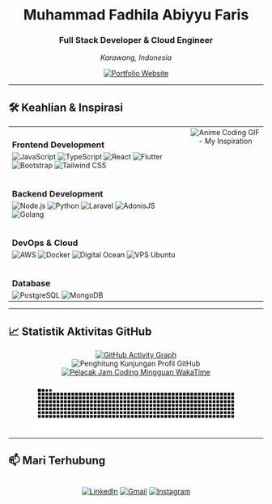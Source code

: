 <div align="center">

# Muhammad Fadhila Abiyyu Faris
### Full Stack Developer & Cloud Engineer
*Karawang, Indonesia*

[![Portfolio Website](https://img.shields.io/badge/Portofolio-fadhilaabiyyu.my.id-1e90ff?style=flat-square&logo=vercel&logoColor=white)](https://www.fadhilaabiyyu.my.id/ "Portofolio Profesional Muhammad Fadhila")

</div>

---

## 🛠️ Keahlian & Inspirasi

<table>
  <tr>
    <td valign="top" width="70%">
      <div style="display: flex; flex-direction: column; gap: 15px;">
        <div>
          <h3 style="margin-bottom: 5px;">Frontend Development</h3>
          <img src="https://img.shields.io/badge/-JavaScript-F7DF1E?style=flat-square&logo=javascript&logoColor=black" alt="JavaScript">
          <img src="https://img.shields.io/badge/-TypeScript-3178C6?style=flat-square&logo=typescript&logoColor=white" alt="TypeScript">
          <img src="https://img.shields.io/badge/-React-61DAFB?style=flat-square&logo=react&logoColor=black" alt="React">
          <img src="https://img.shields.io/badge/-Flutter-02569B?style=flat-square&logo=flutter&logoColor=white" alt="Flutter">
          <img src="https://img.shields.io/badge/-Bootstrap-7952B3?style=flat-square&logo=bootstrap&logoColor=white" alt="Bootstrap">
          <img src="https://img.shields.io/badge/-Tailwind%20CSS-06B6D4?style=flat-square&logo=tailwind-css&logoColor=white" alt="Tailwind CSS">
        </div>
        <div>
          <h3 style="margin-bottom: 5px;">Backend Development</h3>
          <img src="https://img.shields.io/badge/-Node.js-339933?style=flat-square&logo=node.js&logoColor=white" alt="Node.js">
          <img src="https://img.shields.io/badge/-Python-3776AB?style=flat-square&logo=python&logoColor=white" alt="Python">
          <img src="https://img.shields.io/badge/-Laravel-FF2D20?style=flat-square&logo=laravel&logoColor=white" alt="Laravel">
          <img src="https://img.shields.io/badge/-AdonisJS-5A45FF?style=flat-square&logo=adonisjs&logoColor=white" alt="AdonisJS">
          <img src="https://img.shields.io/badge/-Go-00ADD8?style=flat-square&logo=go&logoColor=white" alt="Golang">
        </div>
        <div>
          <h3 style="margin-bottom: 5px;">DevOps & Cloud</h3>
          <img src="https://img.shields.io/badge/-AWS-232F3E?style=flat-square&logo=amazon-aws&logoColor=white" alt="AWS">
          <img src="https://img.shields.io/badge/-Docker-2496ED?style=flat-square&logo=docker&logoColor=white" alt="Docker">
          <img src="https://img.shields.io/badge/-Digital%20Ocean-0080FF?style=flat-square&logo=digitalocean&logoColor=white" alt="Digital Ocean">
          <img src="https://img.shields.io/badge/-VPS%20Ubuntu-E95420?style=flat-square&logo=ubuntu&logoColor=white" alt="VPS Ubuntu">
        </div>
        <div>
          <h3 style="margin-bottom: 5px;">Database</h3>
          <img src="https://img.shields.io/badge/-PostgreSQL-4169E1?style=flat-square&logo=postgresql&logoColor=white" alt="PostgreSQL">
          <img src="https://img.shields.io/badge/-MongoDB-47A248?style=flat-square&logo=mongodb&logoColor=white" alt="MongoDB">
        </div>
      </div>
    </td>
    <td valign="top" width="30%" align="center">
      <img width="240px" src="https://media1.tenor.com/m/DEc4yrCNCakAAAAC/anime.gif" alt="Anime Coding GIF - My Inspiration"/>
    </td>
  </tr>
</table>

---

## 📈 Statistik Aktivitas GitHub

<div align="center">

[![GitHub Activity Graph](https://github-readme-activity-graph.vercel.app/graph?username=Fadhila36&bg_color=0D1117&hide_border=true&line=bb9af7&point=7aa2f7&area=true&area_color=bb9af7&title_color=c0caf5&icon_color=bb9af7&text_color=c0caf5&theme=github_dark)](https://github.com/Fadhila36)
<br />
<img src="https://komarev.com/ghpvc/?username=Fadhila36&style=flat-square&color=bb9af7" alt="Penghitung Kunjungan Profil GitHub">
<a href="https://wakatime.com/@fadhila36"><img src="https://wakatime.com/badge/user/ff7d14f0-3b0d-46c6-9a4c-6f4d0a5e5c2a.svg?style=flat-square" alt="Pelacak Jam Coding Mingguan WakaTime"></a>
<br /><br />
<img src="https://raw.githubusercontent.com/Fadhila36/Fadhila36/output/snake.svg" alt="Animasi Ular Kontribusi GitHub" width="80%"/>

</div>

---

## 📫 Mari Terhubung

<div align="center" style="display: flex; gap: 10px; justify-content: center; flex-wrap: wrap;">

[![LinkedIn](https://img.shields.io/badge/LinkedIn-0077B5?style=flat-square&logo=linkedin&logoColor=white)](https://linkedin.com/in/muhammad-fadhila "Lihat Profil LinkedIn")
[![Gmail](https://img.shields.io/badge/Gmail-D14836?style=flat-square&logo=gmail&logoColor=white)](mailto:fadhilaabiyyu@gmail.com "Kirim Email")
[![Instagram](https://img.shields.io/badge/Instagram-E4405F?style=flat-square&logo=instagram&logoColor=white)](https://instagram.com/fadhila36 "Terhubung di Instagram")

</div>
